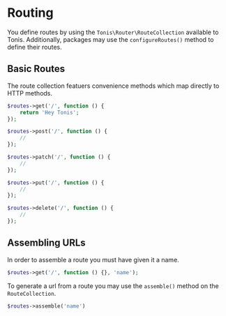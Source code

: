 Routing
=======

You define routes by using the `Tonis\Router\RouteCollection` available to Tonis. Additionally, packages may
use the `configureRoutes()` method to define their routes.

Basic Routes
------------

The route collection featuers convenience methods which map directly to HTTP methods. 

```php
$routes->get('/', function () {
    return 'Hey Tonis';
});

$routes->post('/', function () {
    //
});

$routes->patch('/', function () {
    //
});

$routes->put('/', function () {
    //
});

$routes->delete('/', function () {
    //
});
```

Assembling URLs
---------------

In order to assemble a route you must have given it a name.

```php
$routes->get('/', function () {}, 'name');
```

To generate a url from a route you may use the `assemble()` method on the `RouteCollection`.
 
```php
$routes->assemble('name')
```
